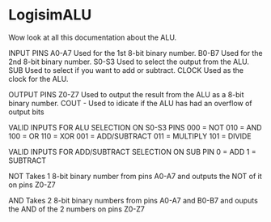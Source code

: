# LogisimALU
Wow look at all this documentation about the ALU.


INPUT PINS
A0-A7 Used for the 1st 8-bit binary number.
B0-B7 Used for the 2nd 8-bit binary number.
S0-S3 Used to select the output from the ALU.
SUB Used to select if you want to add or subtract.
CLOCK Used as the clock for the ALU.

OUTPUT PINS
Z0-Z7 Used to output the result from the ALU as a 8-bit binary number.
COUT - Used to idicate if the ALU has had an overflow of output bits

VALID INPUTS FOR ALU SELECTION ON S0-S3 PINS
000 = NOT
010 = AND
100 = OR
110 = XOR
001 = ADD/SUBTRACT
011 = MULTIPLY
101 = DIVIDE

VALID INPUTS FOR ADD/SUBTRACT SELECTION ON SUB PIN
0 = ADD
1 = SUBTRACT


NOT
Takes 1 8-bit binary number from pins A0-A7 and outputs the NOT of it on pins Z0-Z7

AND
Takes 2 8-bit binary numbers from pins A0-A7 and B0-B7 and ouputs the AND of the 2 numbers on pins Z0-Z7 


